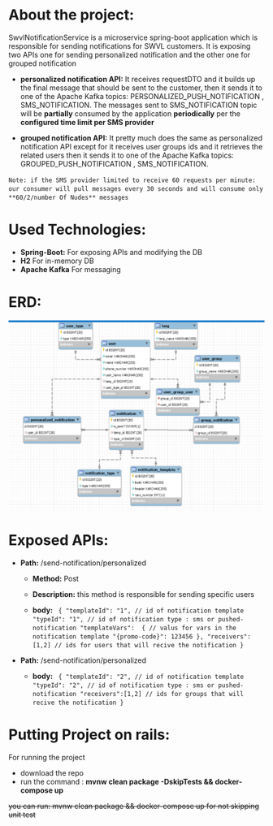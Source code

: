 # About the project:
SwvlNotificationService is a microservice spring-boot application 
which is responsible for sending notifications for SWVL customers.
It is exposing two APIs one for sending personalized notification and the other one for grouped notification
- **personalized notification API:** It receives requestDTO and it builds up the final message 
that should be sent to the customer, then it sends it to one of the 
Apache Kafka topics: PERSONALIZED_PUSH_NOTIFICATION , SMS_NOTIFICATION.
The messages sent to SMS_NOTIFICATION topic will be **partially** consumed by the application **periodically** 
per the **configured time limit per SMS provider**

- **grouped notification API:** It pretty much does the same as personalized notification API
except for it receives user groups ids and it retrieves the related users then it sends it to one of the 
Apache Kafka topics: GROUPED_PUSH_NOTIFICATION , SMS_NOTIFICATION.     

`Note: if the SMS provider limited to receive 60 requests per minute:
 our consumer will pull messages every 30 seconds and will consume only **60/2/number Of Nudes** messages`

# Used Technologies: 
- **Spring-Boot:** For exposing APIs and modifying the DB 
- **H2** For in-memory DB 
- **Apache Kafka** For messaging 

# ERD: 
![Alt text](ERD.PNG?raw=true "ERD")

# Exposed APIs: 
- **Path:** /send-notification/personalized 

     - **Method:** Post 
 
     - **Description:** this method is responsible for sending specific users
     
     - **body:** ``` {
                         "templateId": "1", // id of notification template
                         "typeId": "1", // id of notification type : sms or pushed-notification
                         "templateVars":  { // valus for vars in the notification template
                                           "{promo-code}": 123456
                                         },
                         "receivers":[1,2] // ids for users that will recive the notification
                     }``` 
                     
- **Path:** /send-notification/personalized   
     - **body:** ``` {
                         "templateId": "2", // id of notification template
                         "typeId": "2", // id of notification type : sms or pushed-notification
                         "receivers":[1,2] // ids for groups that will recive the notification
                     }``` 
                     

# Putting Project on rails:
For running the project
- download the repo
- run the command  : **mvnw clean package -DskipTests && docker-compose up**

~~you can run: mvnw clean package && docker-compose up for not skipping unit test~~

